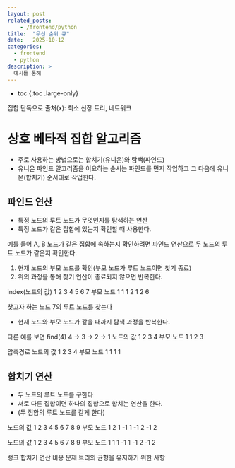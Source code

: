 ```yaml
---
layout: post
related_posts:
    - /frontend/python
title:  "우선 순위 큐"
date:   2025-10-12
categories:
  - frontend
  - python
description: >
  예시를 통해 
---
```

* toc
{:toc .large-only}

집합 단독으로 출처(x): 최소 신장 트리, 네트워크
# 상호 베타적 집합 알고리즘
* 주로 사용하는 방법으로는 합치기(유니온)와 탐색(파인드)
* 유니온 파인드 알고리즘을 이요하는 순서는 파인드를 먼저 작업하고 그 다음에 유니온(합치기) 순서대로 작업한다.

## 파인드 연산
* 특정 노드의 루트 노드가 무엇인지를 탐색하는 연산
* 특정 노드가 같은 집합에 있는지 확인할 때 사용한다.

예를 들어 A, B 노드가 같은 집합에 속하는지 확인하려면 파인드 연산으로
두 노드의 루트 노드가 같은지 확인한다.

1. 현재 노드의 부모 노드를 확인(부모 노드가 루트 노드이면 찾기 종료)
2. 위의 과정을 통해 찾기 연산이 종료되지 않으면 반복한다.

index(노드의 값) 1 2 3 4 5 6 7
부모 노드        1 1 1 2 1 2 6

찾고자 하는 노드 7의 루트 노드를 찾는다
* 현재 노드와 부모 노드가 같을 때까지 탐색 과정을 반복한다.

다른 예를 보면 find(4) 4 -> 3 -> 2 -> 1
노드의 값 1 2 3 4
부모 노드 1 1 2 3

압축경로 
노드의 값 1 2 3 4
부모 노드 1 1 1 1      

## 합치기 연산
* 두 노드의 루트 노드를 구한다
* 서로 다른 집합이면 하나의 집합으로 합치는 연산을 한다.
* (두 집합의 루트 노드를 같게 한다)

노드의 값 1   2   3   4   5   6   7   8   9
부모 노드 1   2   1   -1  1   -1  2   -1  2

노드의 값 1   2   3   4   5   6   7   8   9
부모 노드 1   1   1   -1  1   -1  2   -1  2

랭크
합치기 연산 비용 문제
트리의 균형을 유지하기 위한 사항

